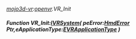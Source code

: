 _[mojo3d-vr](../../modules/mojo3d-vr/mojo3d-vr-module.md):[openvr](openvr:).VR\_Init_
##### Function VR\_Init:[IVRSystem](../../modules/mojo3d-vr/openvr-ivrsystem.md)( peError:[HmdError](../../modules/mojo3d-vr/openvr-hmderror.md) Ptr,eApplicationType:[EVRApplicationType](../../modules/mojo3d-vr/openvr-evrapplicationtype.md) )
